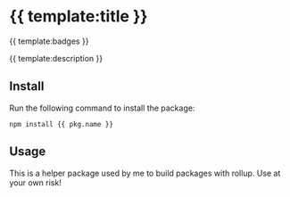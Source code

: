 # {{ template:title }}
{{ template:badges }}

{{ template:description }}

## Install

Run the following command to install the package:

```
npm install {{ pkg.name }}
```


## Usage

This is a helper package used by me to build packages with rollup. Use at your own risk!

